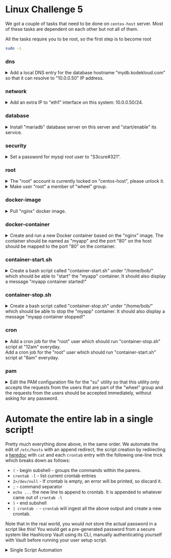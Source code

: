 # Linux Challenge 5

We got a couple of tasks that need to be done on `centos-host` server. Most of these tasks are dependent on each other but not all of them.

All the tasks require you to be root, so the first step is to become root

```bash
sudo -i
```

### dns

<details>
<summary>Add a local DNS entry for the database hostname "mydb.kodekloud.com" so that it can resolve to "10.0.0.50" IP address.</summary>

```bash
vi /etc/hosts
```

Add the following line and save

```
10.0.0.50    mydb.kodekloud.com
```
</details>

### network

<details>
<summary>Add an extra IP to "eth1" interface on this system: 10.0.0.50/24.</summary>

```bash
ip address add 10.0.0.50/24 dev eth1
```

</details>

### database

<details>
<summary>Install "mariadb" database server on this server and "start/enable" its service.</summary>

A google search reveals `mariadb-server` to be the package you require

```bash
yum install mariadb-server -y
systemctl enable mariadb
systemctl start mariadb
```

</details>

### security

<details>
<summary>Set a password for mysql root user to "S3cure#321".</summary>

The mariadb package installs a utility `mysqladmin` which is the command to use to do this

```bash
mysqladmin -u root password 'S3cure#321'
```

</details>

### root

<details>
<summary>The "root" account is currently locked on "centos-host", please unlock it.</summary>

```bash
usermod -U root
```

</details>

<details>
<summary>Make user "root" a member of "wheel" group.</summary>

```bash
usermod -G wheel root
```

</details>

### docker-image

<details>
<summary>Pull "nginx" docker image.</summary>

```bash
docker pull nginx
```

</details>

### docker-container

<details>
<summary>Create and run a new Docker container based on the "nginx" image. The container should be named as "myapp" and the port "80" on the host should be mapped to the port "80" on the container.</summary>

Note use of `-d` to make the container run in the background.

```bash
docker run -d -p 80:80 --name myapp nginx
```

</details>

### container-start.sh

<details>
<summary>Create a bash script called "container-start.sh" under "/home/bob/" which should be able to "start" the "myapp" container. It should also display a message "myapp container started!"</summary>


```bash
vi /home/bob/container-start.sh
```

Add these lines and save

```bash
#!/usr/bin/env bash

docker start myapp
echo "myapp container started!"
```

Make executable

```bash
chmod +x /home/bob/container-start.sh
```

</details>

### container-stop.sh

<details>
<summary>Create a bash script called "container-stop.sh" under "/home/bob/" which should be able to stop the "myapp" container. It should also display a message "myapp container stopped!"</summary>


```bash
vi /home/bob/container-stop.sh
```

Add these lines and save

```bash
#!/usr/bin/env bash

docker stop myapp
echo "myapp container stopped!"
```

Make executable

```bash
chmod +x /home/bob/container-stop.sh
```

</details>

### cron


<details>
<summary>Add a cron job for the "root" user which should run "container-stop.sh" script at "12am" everyday.<br>Add a cron job for the "root" user which should run "container-start.sh" script at "8am" everyday.</summary>

```bash
crontab -e
```

Now add the following two lines, one for each job, then save

```
0 0 * * * /home/bob/container-stop.sh
0 8 * * * /home/bob/container-start.sh
```

</details>

### pam

<details>
<summary>Edit the PAM configuration file for the "su" utility so that this utility only accepts the requests from the users that are part of the "wheel" group and the requests from the users should be accepted immediately, without asking for any password.</summary>

```bash
vi /etc/pam.d/su
```

We will find two lines beginning `#auth` which relate to the `wheel` group. Uncomment both and save


</details>

# Automate the entire lab in a single script!

Pretty much everything done above, in the same order. We automate the edit of `/etc/hosts` with an append redirect, the script creation by redirecting a [heredoc](https://linuxize.com/post/bash-heredoc/) with `cat` and each `crontab` entry with the following one-line trick which breaks down as follows:

* `(` - begin subshell - groups the commands within the parens.
* `crontab -l` - list current crontab entries
* `2>/dev/null` - If crontab is empty, an error will be printed, so discard it.
* `;` - command separator
* `echo ...` the new line to append to crontab. It is appended to whatever came out of `crontab -l`
* `)` - end subshell
* `| crontab -` - `crontab` will ingest all the above output and create a new crontab.

Note that in the real world, you would *not* store the actual password in a script like this! You would get a pre-generated password from a secure system like Hashicorp Vault using its CLI, manually authenticating yourself with Vault before running your user setup script.

<details>
<summary>Single Script Automation</summary>

First, become root

```bash
sudo -i
```

Then


```bash
{
# Paste this entire script to the command prompt.
# When it completes, press the check button.

#################################
#
# DNS
#
#################################

# Add a local DNS entry for the database hostname "mydb.kodekloud.com" so that it can resolve to "10.0.0.50" IP address.
echo "10.0.0.50    mydb.kodekloud.com" >> /etc/hosts

#################################
#
# Network
#
#################################

# Add an extra IP to "eth1" interface on this system: 10.0.0.50/24
ip address add 10.0.0.50/24 dev eth1

#################################
#
# Database
#
#################################

# Install "mariadb" database server on this server and "start/enable" its service.
yum install mariadb-server -y
systemctl enable mariadb
systemctl start mariadb

#################################
#
# Security
#
#################################

# Set a password for mysql root user to "S3cure#321"
mysqladmin -u root password 'S3cure#321'

#################################
#
# Root
#
#################################

# The "root" account is currently locked on "centos-host", please unlock it.
usermod -U root
# Make user "root" a member of "wheel" group
usermod -G wheel root

#################################
#
# Docker image
#
#################################

# Pull "nginx" docker image.
docker pull nginx

#################################
#
# docker-container
#
#################################

docker run -d -p 80:80 --name myapp nginx

#################################
#
# container-start.sh
#
#################################

cat <<EOF > /home/bob/container-start.sh
#!/usr/bin/env bash

docker start myapp
echo "myapp container started!"
EOF

chmod +x /home/bob/container-start.sh

#################################
#
# container-stop.sh
#
#################################

cat <<EOF > /home/bob/container-stop.sh
#!/usr/bin/env bash

docker stop myapp
echo "myapp container stopped!"
EOF

chmod +x /home/bob/container-stop.sh

#################################
#
# Cron - Here I demonstrate how to automate contab additions
#
#################################

# Add a cron job for the "root" user which should run "container-stop.sh" script at "12am" everyday.
(crontab -l 2>/dev/null; echo "0 0 * * * /home/bob/container-stop.sh") | crontab -
# Add a cron job for the "root" user which should run "container-start.sh" script at "8am" everyday.
(crontab -l 2>/dev/null; echo "0 8 * * * /home/bob/container-start.sh") | crontab -

#################################
#
# PAM
#
#################################

# Edit the PAM configuration file for the "su" utility  ... etc.
# Here we have to uncomment both lines starting #auth
sed -i 's/#auth/auth/' /etc/pam.d/su
}
```
</details>
